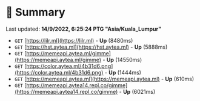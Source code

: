 # 📖 Summary
Last updated: **14/9/2022, 6:25:24 PTG "Asia/Kuala_Lumpur"**

- `GET` [https://lilr.ml](https://lilr.ml) - **Up** (8480ms)
- `GET` [https://hst.aytea.ml](https://hst.aytea.ml) - **Up** (5888ms)
- `GET` [https://memeapi.aytea.ml/gimme](https://memeapi.aytea.ml/gimme) - **Up** (14550ms)
- `GET` [https://color.aytea.ml/4b31d6.png](https://color.aytea.ml/4b31d6.png) - **Up** (1444ms)
- `GET` [https://memeapi.aytea.ml](https://memeapi.aytea.ml) - **Up** (610ms)
- `GET` [https://memeapi.aytea14.repl.co/gimme](https://memeapi.aytea14.repl.co/gimme) - **Up** (6021ms)
